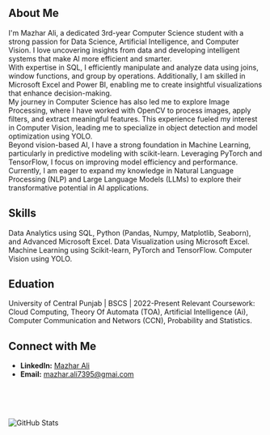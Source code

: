 ## About Me
I'm Mazhar Ali, a dedicated 3rd-year Computer Science student with a strong passion for Data Science, Artificial Intelligence, and Computer Vision. I love uncovering insights from data and developing intelligent systems that make AI more efficient and smarter.
<br>
With expertise in SQL, I efficiently manipulate and analyze data using joins, window functions, and group by operations. Additionally, I am skilled in Microsoft Excel and Power BI, enabling me to create insightful visualizations that enhance decision-making.
<br>
My journey in Computer Science has also led me to explore Image Processing, where I have worked with OpenCV to process images, apply filters, and extract meaningful features. This experience fueled my interest in Computer Vision, leading me to specialize in object detection and model optimization using YOLO.
<br>
Beyond vision-based AI, I have a strong foundation in Machine Learning, particularly in predictive modeling with scikit-learn. Leveraging PyTorch and TensorFlow, I focus on improving model efficiency and performance. Currently, I am eager to expand my knowledge in Natural Language Processing (NLP) and Large Language Models (LLMs) to explore their transformative potential in AI applications.

## Skills
Data Analytics using SQL, Python (Pandas, Numpy, Matplotlib, Seaborn), and Advanced Microsoft Excel.
Data Visualization using Microsoft Excel.
Machine Learning using Scikit-learn, PyTorch and TensorFlow.
Computer Vision using YOLO.

## Eduation
University of Central Punjab | BSCS | 2022-Present
Relevant Coursework: Cloud Computing, Theory Of Automata (TOA), Artificial Intelligence (Ai), Computer Communication and Networs (CCN), Probability and Statistics.  

## Connect with Me
- **LinkedIn:** [Mazhar Ali](https://www.linkedin.com/in/mazhar-ali-160826282/)
- **Email:** [mazhar.ali7395@gmai.com](mailto:mazhar.ali7395@gmai.com)




<br>
<br>
<br>
    
![GitHub Stats](https://github-readme-stats.vercel.app/api?username=mazhar&show_icons=true&theme=dark)
